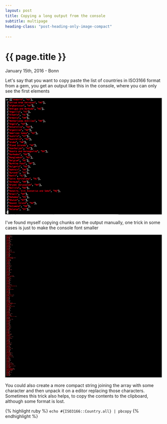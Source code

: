 ```yaml
---
layout: post
title: Copying a long output from the console
subtitle: multipage
heading-class: "post-heading-only-image-compact"

---
```


{{ page.title }}
================

<p class="meta">January 15th, 2016 - Bonn</p>

Let's say that you want to copy paste the list of countries in ISO3166 format from a gem, you get an output like this in the console, where you can only see the first elements

<img src="/img/long-output-1.png" />

I've found myself copying chunks on the output manually, one trick in some cases is just to make the console font smaller

<img src="/img/long-output-2.png" />

You could also create a more compact string joining the array with some character and then unpack it on a editor replacing those characters. Sometimes this trick also helps, to copy the contents to the clipboard, although some format is lost.

{% highlight ruby %}
`echo #{ISO3166::Country.all} | pbcopy`
{% endhighlight %}
